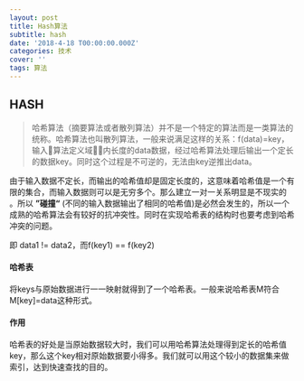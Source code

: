 ```yaml
---
layout: post
title: Hash算法
subtitle: hash
date: '2018-4-18 T00:00:00.000Z'
categories: 技术
cover: ''
tags: 算法
---
```


## HASH

> 哈希算法（摘要算法或者散列算法）并不是一个特定的算法而是一类算法的统称。哈希算法也叫散列算法，一般来说满足这样的关系：f(data)=key，输入算法定义域内长度的data数据，经过哈希算法处理后输出一个定长的数据key。同时这个过程是不可逆的，无法由key逆推出data。

由于输入数据不定长，而输出的哈希值却是固定长度的，这意味着哈希值是一个有限的集合，而输入数据则可以是无穷多个。那么建立一对一关系明显是不现实的
。所以 **”碰撞“** (不同的输入数据输出了相同的哈希值)是必然会发生的，所以一个成熟的哈希算法会有较好的抗冲突性。同时在实现哈希表的结构时也要考虑到哈希冲突的问题。

即 data1 != data2，而f(key1) == f(key2)

#### 哈希表

将keys与原始数据进行一一映射就得到了一个哈希表。一般来说哈希表M符合M[key]=data这种形式。

#### 作用

哈希表的好处是当原始数据较大时，我们可以用哈希算法处理得到定长的哈希值key，那么这个key相对原始数据要小得多。我们就可以用这个较小的数据集来做索引，达到快速查找的目的。
